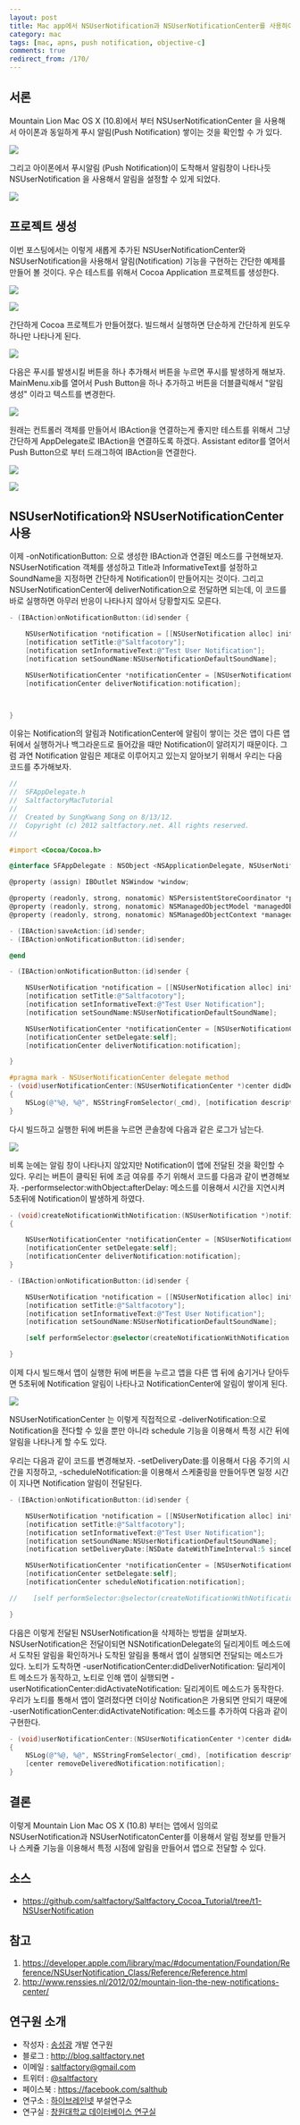 ```yaml
---
layout: post
title: Mac app에서 NSUserNotification과 NSUserNotificationCenter를 사용하여 알림기능 구현하기
category: mac
tags: [mac, apns, push notification, objective-c]
comments: true
redirect_from: /170/
---
```


## 서론

Mountain Lion Mac OS X (10.8)에서 부터 NSUserNotificationCenter 을 사용해서 아이폰과 동일하게 푸시 알림(Push Notification) 쌓이는 것을 확인할 수 가 있다.

![](http://cfile10.uf.tistory.com/image/175321395028FBD42476CF)

그리고 아이폰에서 푸시알림 (Push Notification)이 도착해서 알림창이 나타나듯 NSUserNotification 을 사용해서 알림을 설정할 수 있게 되었다.

![](http://cfile10.uf.tistory.com/image/155179395028FC32296D3D)

<!--more-->

## 프로젝트 생성

이번 포스팅에서는 이렇게 새롭게 추가된 NSUserNotificationCenter와 NSUserNotification을 사용해서 알림(Notification) 기능을 구현하는 간단한 예제를 만들어 볼 것이다. 우슨 테스트를 위해서 Cocoa Application 프로젝트를 생성한다.

![](http://cfile29.uf.tistory.com/image/123980355028FCAA052C1C)

![](http://cfile21.uf.tistory.com/image/20264B3A5028FCED3EC7E2)

간단하게 Cocoa 프로젝트가 만들어졌다. 빌드해서 실행하면 단순하게 간단하게 윈도우하나만 나타나게 된다.

![](http://cfile29.uf.tistory.com/image/117B313F5028FD4034CBA7)


다음은 푸시를 발생시킬 버튼을 하나 추가해서 버튼을 누르면 푸시를 발생하게 해보자. MainMenu.xib를 열어서 Push Button을 하나 추가하고 버튼을 더블클릭해서 "알림 생성" 이라고 텍스트를 변경한다.

![](http://cfile25.uf.tistory.com/image/163920355028FEF113677B)

원래는 컨트롤러 객체를 만들어서 IBAction을 연결하는게 좋지만 테스트를 위해서 그냥 간단하게 AppDelegate로 IBAction을 연결하도록 하겠다. Assistant editor를  열어서 Push Button으로 부터 드래그하여 IBAction을 연결한다.

![](http://cfile24.uf.tistory.com/image/1243A1375028FF9D191069)

![](http://cfile29.uf.tistory.com/image/1870AE405028FFA8246E9E)

## NSUserNotification와 NSUserNotificationCenter 사용

이제 -onNotificationButton: 으로 생성한 IBAction과 연결된 메소드를 구현해보자.
NSUserNotification 객체를 생성하고 Title과 InformativeText를 설정하고 SoundName을 지정하면 간단하게 Notification이 만들어지는 것이다. 그리고 NSUserNotificationCenter에 deliverNotification으로 전달하면 되는데, 이 코드를 바로 실행하면 아무러 반응이 나타나지 않아서 당황할지도 모른다.

```objective-c
- (IBAction)onNotificationButton:(id)sender {

    NSUserNotification *notification = [[NSUserNotification alloc] init];
    [notification setTitle:@"Saltfacotory"];
    [notification setInformativeText:@"Test User Notification"];
    [notification setSoundName:NSUserNotificationDefaultSoundName];

    NSUserNotificationCenter *notificationCenter = [NSUserNotificationCenter defaultUserNotificationCenter];
    [notificationCenter deliverNotification:notification];



}
```

이유는 Notification의 알림과 NotificationCenter에 알림이 쌓이는 것은 앱이 다른 앱 뒤에서 실행하거나 백그라운드로 들어갔을 때만 Notification이 알려지기 때문이다. 그럼 과연 Notification 알림은 제대로 이루어지고 있는지 알아보기 위해서 우리는 다음 코드를 추가해보자.

```objective-c
//
//  SFAppDelegate.h
//  SaltfactoryMacTutorial
//
//  Created by SungKwang Song on 8/13/12.
//  Copyright (c) 2012 saltfactory.net. All rights reserved.
//

#import <Cocoa/Cocoa.h>

@interface SFAppDelegate : NSObject <NSApplicationDelegate, NSUserNotificationCenterDelegate>

@property (assign) IBOutlet NSWindow *window;

@property (readonly, strong, nonatomic) NSPersistentStoreCoordinator *persistentStoreCoordinator;
@property (readonly, strong, nonatomic) NSManagedObjectModel *managedObjectModel;
@property (readonly, strong, nonatomic) NSManagedObjectContext *managedObjectContext;

- (IBAction)saveAction:(id)sender;
- (IBAction)onNotificationButton:(id)sender;

@end
```

```objective-c
- (IBAction)onNotificationButton:(id)sender {

    NSUserNotification *notification = [[NSUserNotification alloc] init];
    [notification setTitle:@"Saltfacotory"];
    [notification setInformativeText:@"Test User Notification"];
    [notification setSoundName:NSUserNotificationDefaultSoundName];

    NSUserNotificationCenter *notificationCenter = [NSUserNotificationCenter defaultUserNotificationCenter];
    [notificationCenter setDelegate:self];
    [notificationCenter deliverNotification:notification];

}

#pragma mark - NSUserNotificationCenter delegate method
- (void)userNotificationCenter:(NSUserNotificationCenter *)center didDeliverNotification:(NSUserNotification *)notification
{
    NSLog(@"%@, %@", NSStringFromSelector(_cmd), [notification description]);
}
```

다시 빌드하고 실행한 뒤에 버튼을 누르면 콘솔창에 다음과 같은 로그가 남는다.

![](http://cfile7.uf.tistory.com/image/166EFE39502904B935076C)

비록 눈에는 알림 창이 나타나지 않았지만 Notification이 앱에 전달된 것을 확인할 수 있다. 우리는 버튼이 클릭된 뒤에 조금 여유를 주기 위해서 코드를 다음과 같이 변경해보자. -performselector:withObject:afterDelay: 메소드를 이용해서 시간을 지연시켜 5초뒤에 Notification이 발생하게 하였다.


```objective-c
- (void)createNotificationWithNotification:(NSUserNotification *)notification
{

    NSUserNotificationCenter *notificationCenter = [NSUserNotificationCenter defaultUserNotificationCenter];
    [notificationCenter setDelegate:self];
    [notificationCenter deliverNotification:notification];
}

- (IBAction)onNotificationButton:(id)sender {

    NSUserNotification *notification = [[NSUserNotification alloc] init];
    [notification setTitle:@"Saltfacotory"];
    [notification setInformativeText:@"Test User Notification"];
    [notification setSoundName:NSUserNotificationDefaultSoundName];

    [self performSelector:@selector(createNotificationWithNotification:) withObject:notification afterDelay:5.0];

}
```

이제 다시 빌드해서 앱이 실행한 뒤에 버튼을 누르고 앱을 다른 앱 뒤에 숨기거나 닫아두면 5초뒤에 Notification 알림이 나타나고 NotificationCenter에 알림이 쌓이게 된다.

![](http://cfile6.uf.tistory.com/image/1817DA34502906102FDB64)

NSUserNotificationCenter 는 이렇게 직접적으로 -deliverNotification:으로 Notification을 전다할 수 있을 뿐만 아니라 schedule 기능을 이용해서 특정 시간 뒤에 알림을 나타나게 할 수도 있다.

우리는 다음과 같이 코드를 변경해보자. -setDeliveryDate:를 이용해서 다음 주기의 시간을 지정하고, -scheduleNotification:을 이용해서 스케줄링을 만들어두면 일정 시간이 지나면 Notification 알림이 전달된다.

```objective-c
- (IBAction)onNotificationButton:(id)sender {

    NSUserNotification *notification = [[NSUserNotification alloc] init];
    [notification setTitle:@"Saltfacotory"];
    [notification setInformativeText:@"Test User Notification"];
    [notification setSoundName:NSUserNotificationDefaultSoundName];
    [notification setDeliveryDate:[NSDate dateWithTimeInterval:5 sinceDate:[NSDate date]]];

    NSUserNotificationCenter *notificationCenter = [NSUserNotificationCenter defaultUserNotificationCenter];
    [notificationCenter setDelegate:self];
    [notificationCenter scheduleNotification:notification];

//    [self performSelector:@selector(createNotificationWithNotification:) withObject:notification afterDelay:5.0];

}
```

다음은 이렇게 전달된 NSUserNotification을 삭제하는 방법을 살펴보자. NSUserNotification은 전달이되면 NSNotificationDelegate의 딜리게이트 메소드에서 도착된 알림을 확인하거나 도착된 알림을 통해서 앱이 실행되면 전달되는 메소드가 있다. 노티가 도착하면 -userNotificationCenter:didDeliverNotification: 딜리게이트 메소드가 동작하고, 노티로 인해 앱이 실행되면 -userNotificationCenter:didActivateNotification: 딜리게이트 메소드가 동작한다. 우리가 노티를 통해서 앱이 열려졌다면 더이상 Notification은 가용되면 안되기 때문에 -userNotificationCenter:didActivateNotification: 메소드를 추가하여 다음과 같이 구현한다.

```objective-c
- (void)userNotificationCenter:(NSUserNotificationCenter *)center didActivateNotification:(NSUserNotification *)notification
{
    NSLog(@"%@, %@", NSStringFromSelector(_cmd), [notification description]);
    [center removeDeliveredNotification:notification];
}
```

## 결론

이렇게 Mountain Lion Mac OS X (10.8) 부터는 앱에서 임의로 NSUserNotification과 NSUserNotificatonCenter를 이용해서 알림 정보를 만들거나 스케쥴 기능을 이용해서 특정 시점에 알림을 만들어서 앱으로 전달할 수 있다.

## 소스

* https://github.com/saltfactory/Saltfactory_Cocoa_Tutorial/tree/t1-NSUserNotification

## 참고

1. https://developer.apple.com/library/mac/#documentation/Foundation/Reference/NSUserNotification_Class/Reference/Reference.html
2. http://www.renssies.nl/2012/02/mountain-lion-the-new-notifications-center/

## 연구원 소개

* 작성자 : [송성광](http://about.me/saltfactory) 개발 연구원
* 블로그 : http://blog.saltfactory.net
* 이메일 : [saltfactory@gmail.com](mailto:saltfactory@gmail.com)
* 트위터 : [@saltfactory](https://twitter.com/saltfactory)
* 페이스북 : https://facebook.com/salthub
* 연구소 : [하이브레인넷](http://www.hibrain.net) 부설연구소
* 연구실 : [창원대학교 데이터베이스 연구실](http://dblab.changwon.ac.kr)
